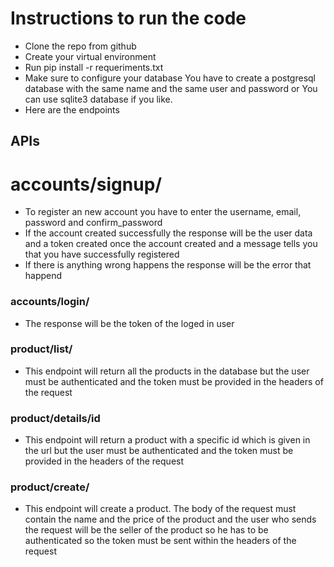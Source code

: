 # Instructions to run the code

- Clone the repo from github
- Create your virtual environment
- Run pip install -r requeriments.txt
- Make sure to configure your database You have to create a postgresql database with the same name and the same user and password or You can use sqlite3 database if you like.
- Here are the endpoints

## APIs

# accounts/signup/

- To register an new account you have to enter the username, email, password and confirm_password
- If the account created successfully the response will be the user data and a token created once the account created and a message tells you that you have successfully registered
- If there is anything wrong happens the response will be the error that happend

### accounts/login/

- The response will be the token of the loged in user

### product/list/

- This endpoint will return all the products in the database but the user must be authenticated and the token must be provided in the headers of the request

### product/details/id

- This endpoint will return a product with a specific id which is given in the url but the user must be authenticated and the token must be provided in the headers of the request

### product/create/

- This endpoint will create a product. The body of the request must contain the name and the price of the product and the user who sends the request will be the seller of the product so he has to be authenticated so the token must be sent within the headers of the request
